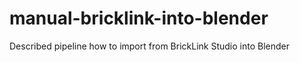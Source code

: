 # manual-bricklink-into-blender
Described pipeline how to import from BrickLink Studio into Blender
